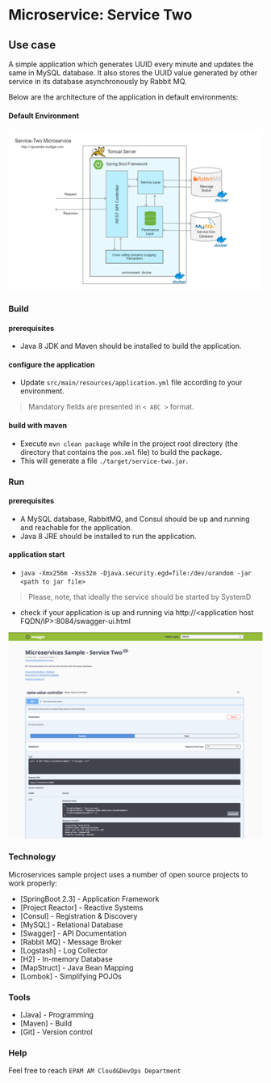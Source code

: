 

# Microservice: Service Two

## Use case

A simple application which generates UUID every minute and updates the same in MySQL database. It also stores the UUID value generated by other service in its database asynchronously by Rabbit MQ.

Below are the architecture of the application in default environments:

#### Default Environment
![alt tag](./doc/architecture/service-two%20(docker).png?raw=true)   

### Build

#### prerequisites
- Java 8 JDK and Maven should be installed to build the application.

#### configure the application
- Update `src/main/resources/application.yml` file according to your environment.
> Mandatory fields are presented in `< ABC >` format.

#### build with maven
- Execute `mvn clean package` while in the project root directory (the directory that contains the `pom.xml` file) to build the package. 
- This will generate a file `./target/service-two.jar`.

### Run

#### prerequisites

- A MySQL database, RabbitMQ, and Consul should be up and running and reachable for the application.
- Java 8 JRE should be installed to run the application.

#### application start
- `java -Xmx256m -Xss32m -Djava.security.egd=file:/dev/urandom -jar <path to jar file>`

> Please, note, that ideally the service should be started by SystemD

- check if your application is up and running via http://<application host FQDN/IP>:8084/swagger-ui.html

![alt tag](./doc/tools/swagger.png?raw=true)   

### Technology

Microservices sample project uses a number of open source projects to work properly:

* [SpringBoot 2.3] - Application Framework
* [Project Reactor] - Reactive Systems
* [Consul] - Registration & Discovery
* [MySQL] - Relational Database
* [Swagger] - API Documentation
* [Rabbit MQ] - Message Broker
* [Logstash] - Log Collector
* [H2] - In-memory Database
* [MapStruct] - Java Bean Mapping
* [Lombok] - Simplifying POJOs

### Tools

* [Java] - Programming
* [Maven] - Build
* [Git] - Version control

### Help

Feel free to reach `EPAM AM Cloud&DevOps Department`
